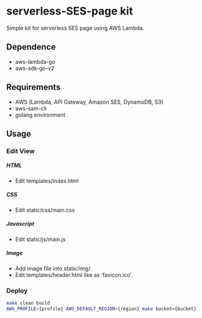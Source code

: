 # serverless-SES-page kit
Simple kit for serverless SES page using AWS Lambda.


## Dependence
- aws-lambda-go
- aws-sdk-go-v2


## Requirements
- AWS (Lambda, API Gateway, Amazon SES, DynamoDB, S3)
- aws-sam-cli
- golang environment


## Usage

### Edit View
##### HTML
- Edit templates/index.html

##### CSS
- Edit static/css/main.css

##### Javascript
- Edit static/js/main.js

##### Image
- Add image file into static/img/
- Edit templates/header.html like as 'favicon.ico'.

### Deploy
```bash
make clean build
AWS_PROFILE={profile} AWS_DEFAULT_REGION={region} make bucket={bucket} stack={stack name} deploy
```
